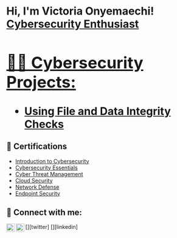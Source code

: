 <h1>Hi, I'm Victoria Onyemaechi! 
<a href="https://www.linkedin.com/in/victoria-onyemaechi/">Cybersecurity Enthusiast

<h2>👨‍💻 Cybersecurity Projects:</h2>

  - [Using File and Data Integrity Checks](https://github.com/joshmadakor1/Algorithms-Practice)

<h2>📑 Certifications</h2>

- [Introduction to Cybersecurity](https://www.credly.com/badges/13fa6aad-9172-4e0d-94ba-811e7272d5eb/linked_in_profile)
- [Cybersecurity Essentials](https://www.credly.com/badges/d9231dd9-213f-4690-acf1-79a5d3ec7dbb/linked_in_profile)
- [Cyber Threat Management](https://www.credly.com/badges/5134546c-6f42-41ea-acce-a4973c3aa82b/linked_in_profile)
- [Cloud Security](https://www.youtube.com/watch?v=OfvdQeh79s0)
- [Network Defense](https://www.youtube.com/watch?v=E2MwRWxDBkA)
- [Endpoint Security](https://www.youtube.com/watch?v=E2MwRWxDBkA)
<h2> 🤳 Connect with me:</h2>
[<img align="left" alt="JoshMadakor | Twitter" width="22px" src="https://cdn.jsdelivr.net/npm/simple-icons@v3/icons/twitter.svg" />][twitter]
[<img align="left" alt="JoshMadakor | LinkedIn" width="22px" src="https://cdn.jsdelivr.net/npm/simple-icons@v3/icons/linkedin.svg" />][linkedin]

[twitter]: https://x.com/Kiki_Vhiktoria?t=SunQ4tEKMrpl41YbJo5Y3Q&s=09
[linkedin]: https://linkedin.com/in/victoria-onyemaechi

<!--
**joshmadakor1/joshmadakor1** is a ✨ _special_ ✨ repository because its `README.md` (this file) appears on your GitHub profile.

Here are some ideas to get you started:

- 🔭 I’m currently working on ...
- 🌱 I’m currently learning ...
- 👯 I’m looking to collaborate on ...
- 🤔 I’m looking for help with ...
- 💬 Ask me about ...
- 📫 How to reach me: ...
- 😄 Pronouns: ...
- ⚡ Fun fact: ...
-->
